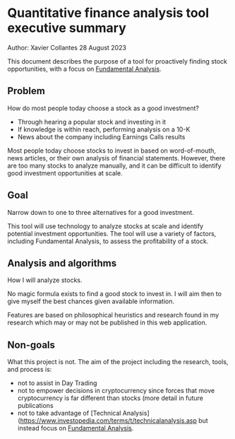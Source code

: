# Quantitative finance analysis tool executive summary

Author: Xavier Collantes
28 August 2023

This document describes the purpose of a tool for proactively finding stock opportunities, with a focus on [Fundamental Analysis](https://www.investopedia.com/terms/f/fundamentalanalysis.asp#:~:text=Fundamental%20analysis%20is%20a%20valuation,in%20and%20its%20financial%20performance).

## Problem

How do most people today choose a stock as a good investment?

- Through hearing a popular stock and investing in it
- If knowledge is within reach, performing analysis on a 10-K
- News about the company including Earnings Calls results

Most people today choose stocks to invest in based on word-of-mouth, news articles, or their own analysis of financial statements. However, there are too many stocks to analyze manually, and it can be difficult to identify good investment opportunities at scale.

## Goal

Narrow down to one to three alternatives for a good investment.

This tool will use technology to analyze stocks at scale and identify potential investment opportunities. The tool will use a variety of factors, including Fundamental Analysis, to assess the profitability of a stock.

## Analysis and algorithms

How I will analyze stocks.

No magic formula exists to find a good stock to invest in. I will aim then to give myself the best chances given available information.

Features are based on philosophical heuristics and research found in my research which may or may not be published in this web application.

## Non-goals

What this project is not. The aim of the project including the research,
tools, and process is:

- not to assist in Day Trading
- not to empower decisions in cryptocurrency since forces that move
  cryptocurrency is far different than stocks (more detail in future publications
- not to take advantage of [Technical
  Analysis](https://www.investopedia.com/terms/t/technicalanalysis.asp but
  instead focus on [Fundamental Analysis](https://www.investopedia.com/terms/f/fundamentalanalysis.asp).
